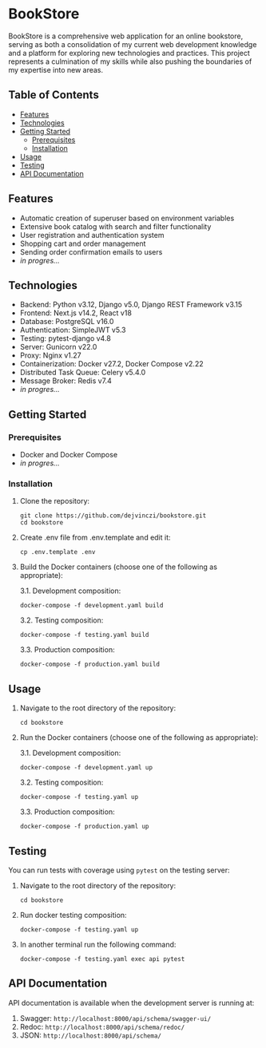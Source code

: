 # BookStore

BookStore is a comprehensive web application for an online bookstore, serving as both a consolidation of my current web development knowledge and a platform for exploring new technologies and practices. This project represents a culmination of my skills while also pushing the boundaries of my expertise into new areas.


## Table of Contents
- [Features](#features)
- [Technologies](#technologies)
- [Getting Started](#getting-started)
  - [Prerequisites](#prerequisites)
  - [Installation](#installation)
- [Usage](#usage)
- [Testing](#testing)
- [API Documentation](#api-documentation)

## Features

- Automatic creation of superuser based on environment variables
- Extensive book catalog with search and filter functionality
- User registration and authentication system
- Shopping cart and order management
- Sending order confirmation emails to users
- *in progres...*

## Technologies

- Backend: Python v3.12, Django v5.0, Django REST Framework v3.15
- Frontend: Next.js v14.2, React v18
- Database: PostgreSQL v16.0
- Authentication: SimpleJWT v5.3
- Testing: pytest-django v4.8
- Server: Gunicorn v22.0
- Proxy: Nginx v1.27
- Containerization: Docker v27.2, Docker Compose v2.22
- Distributed Task Queue: Celery v5.4.0
- Message Broker: Redis v7.4
- *in progres...*

## Getting Started

### Prerequisites

- Docker and Docker Compose
- *in progres...*

### Installation

1. Clone the repository:
   ```
   git clone https://github.com/dejvinczi/bookstore.git
   cd bookstore
   ```
2. Create .env file from .env.template and edit it:
   ```
   cp .env.template .env
   ```

3. Build the Docker containers (choose one of the following as appropriate):
   
   3.1. Development composition:
   ```
   docker-compose -f development.yaml build
   ```
   3.2. Testing composition:
   ```
   docker-compose -f testing.yaml build
   ```
   3.3. Production composition:
   ```
   docker-compose -f production.yaml build
   ```
## Usage

1. Navigate to the root directory of the repository:
   ```
   cd bookstore
   ```

3. Run the Docker containers (choose one of the following as appropriate):
   
   3.1. Development composition:
   ```
   docker-compose -f development.yaml up
   ```
   3.2. Testing composition:
   ```
   docker-compose -f testing.yaml up
   ```
   3.3. Production composition:
   ```
   docker-compose -f production.yaml up
   ```

## Testing

You can run tests with coverage using `pytest` on the testing server:


1. Navigate to the root directory of the repository:
   ```
   cd bookstore
   ```

2. Run docker testing composition:
   ```
   docker-compose -f testing.yaml up 
   ```

3. In another terminal run the following command:
   ```
   docker-compose -f testing.yaml exec api pytest
   ```


## API Documentation

API documentation is available when the development server is running at:
1. Swagger:  `http://localhost:8000/api/schema/swagger-ui/` 
2. Redoc:  `http://localhost:8000/api/schema/redoc/`
3. JSON:  `http://localhost:8000/api/schema/`